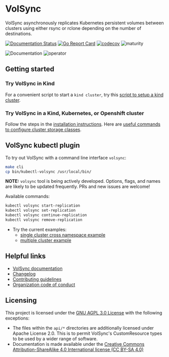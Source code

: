# VolSync

VolSync asynchronously replicates Kubernetes persistent volumes between clusters
using either rsync or rclone depending on the number of destinations.

[![Documentation
Status](https://readthedocs.org/projects/volsync/badge/?version=latest)](https://volsync.readthedocs.io/en/latest/?badge=latest)
[![Go Report
Card](https://goreportcard.com/badge/github.com/backube/volsync)](https://goreportcard.com/report/github.com/backube/volsync)
[![codecov](https://codecov.io/gh/backube/volsync/branch/master/graph/badge.svg)](https://codecov.io/gh/backube/volsync)
![maturity](https://img.shields.io/static/v1?label=maturity&message=alpha&color=red)

![Documentation](https://github.com/backube/volsync/workflows/Documentation/badge.svg)
![operator](https://github.com/backube/volsync/workflows/operator/badge.svg)

## Getting started

### Try VolSync in Kind

For a convenient script to start a `kind cluster`, try this
[script to setup a kind cluster](hack/setup-kind-cluster.sh).

### Try VolSync in a Kind, Kubernetes, or Openshift cluster

Follow the steps in the [installation
instructions](https://volsync.readthedocs.io/en/latest/installation/index.html).
Here are
[useful commands to configure cluster storage classes](https://volsync.readthedocs.io/en/latest/installation/index.html#configure-default-csi-storage).

## VolSync kubectl plugin

To try out VolSync with a command line interface `volsync`:

```bash
make cli
cp bin/kubectl-volsync /usr/local/bin/
```

**NOTE:** `volsync` tool is being actively developed. Options, flags,
and names are likely to be updated frequently. PRs and new issues are welcome!

Available commands:

```bash
kubectl volsync start-replication
kubectl volsync set-replication
kubectl volsync continue-replication
kubectl volsync remove-replication
```

* Try the current examples:
  * [single cluster cross namespace example](./docs/usage/rsync/db-example-cli.md)
  * [multiple cluster example](./docs/usage/rsync/multi-context-sync-cli.md)

## Helpful links

* [VolSync documentation](https://volsync.readthedocs.io)
* [Changelog](CHANGELOG.md)
* [Contributing guidelines](https://github.com/backube/.github/blob/master/CONTRIBUTING.md)
* [Organization code of conduct](https://github.com/backube/.github/blob/master/CODE_OF_CONDUCT.md)

## Licensing

This project is licensed under the [GNU AGPL 3.0 License](LICENSE) with the following
exceptions:

* The files within the `api/*` directories are additionally licensed under
  Apache License 2.0. This is to permit VolSync's CustomResource types to be used
  by a wider range of software.
* Documentation is made available under the [Creative Commons
  Attribution-ShareAlike 4.0 International license (CC BY-SA
  4.0)](https://creativecommons.org/licenses/by-sa/4.0/)
